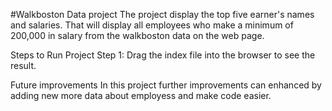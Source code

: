 #Walkboston Data project
The project display the top five earner's names and salaries. That will display all employees who make a minimum of 200,000 in salary from the walkboston data on the web page.

Steps to Run Project
Step 1: Drag the index file into the browser to see the result.

Future improvements
In this project further improvements can enhanced by adding new more data about employess and make code easier.
